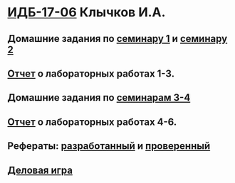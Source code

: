# [ИДБ-17-06](https://github.com/stankin/design-part-1/wiki/list-idb-17-06) Клычков И.А.

## Домашние задания по [семинару 1](https://github.com/stankin/design-part-1/wiki/sem1) и [семинару 2](https://github.com/stankin/design-part-1/wiki/sem2)

## [Отчет](https://github.com/WonderTruffle/Klychkov.github.io/wiki/%D0%9E%D1%82%D1%87%D0%B5%D1%82-1,2,3) о лабораторных работах 1-3.

## Домашние задания по [семинарам 3-4](https://github.com/WonderTruffle/Klychkov.github.io/wiki/%D0%A1%D0%B5%D0%BC%D0%B8%D0%BD%D0%B0%D1%80%D1%8B-3,4)

## [Отчет](https://github.com/WonderTruffle/Klychkov.github.io/wiki/%D0%9E%D1%82%D1%87%D0%B5%D1%82-4,5,6) о лабораторных работах 4-6.

## Рефераты: [разработанный](https://github.com/stankin/design-part-1/wiki/exam03-4) и [проверенный](https://github.com/stankin/design-part-1/wiki/)

## [Деловая игра](https://github.com/)

